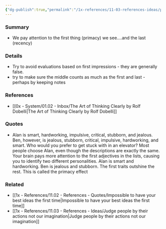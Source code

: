 ```yaml
---
{"dg-publish":true,"permalink":"/1x-references/11-03-references-ideas/primacy-and-recency-effects/","dgHomeLink":true,"dgPassFrontmatter":false,"dgShowBacklinks":true,"dgShowLocalGraph":false,"dgShowInlineTitle":true}
---
```



### Summary
- We pay attention to the first thing (primacy) we see....and the last (recency)

### Details
- Try to avoid evaluations based on first impressions - they are generally false.
- try to make sure the middle counts as much as the first and last - perhaps by keeping notes

### References
- [[0x - System/01.02 - Inbox/The Art of Thinking Clearly by Rolf Dobelli|The Art of Thinking Clearly by Rolf Dobelli]]

### Quotes
- Alan is smart, hardworking, impulsive, critical, stubborn, and jealous. Ben, however, is jealous, stubborn, critical, impulsive, hardworking, and smart. Who would you prefer to get stuck with in an elevator? Most people choose Alan, even though the descriptions are exactly the same. Your brain pays more attention to the first adjectives in the lists, causing you to identify two different personalities. Alan is smart and hardworking. Ben is jealous and stubborn. The first traits outshine the rest. This is called the primacy effect

### Related
- [[1x - References/11.02 - References - Quotes/Impossible to have your best ideas the first time|Impossible to have your best ideas the first time]]
- [[1x - References/11.03 - References - Ideas/Judge people by their actions not our imagination|Judge people by their actions not our imagination]]
